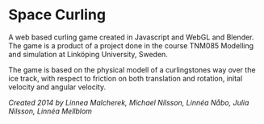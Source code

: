 Space Curling
=========

A web based curling game created in Javascript and WebGL and Blender. 
The game is a product of a project done in the course 
TNM085 Modelling and simulation at Linköping University, Sweden. 

The game is based on the physical modell of a curlingstones way over the ice track, with respect to friction on both translation and rotation, inital velocity and angular velocity.  

*Created 2014 by
Linnea Malcherek,
Michael Nilsson,
Linnéa Nåbo,
Julia Nilsson,
Linnéa Mellblom*

